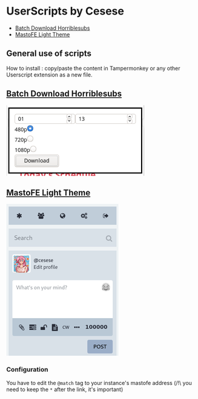 # UserScripts by Cesese
- [Batch Download Horriblesubs](#batch-download-horriblesubs)
- [MastoFE Light Theme](#mastofe-light-theme)

## General use of scripts

How to install : copy/paste the content in Tampermonkey or any other Userscript extension as a new file.

## [Batch Download Horriblesubs](https://github.com/Cesese/UserScripts-cesese/blob/master/batch-download-horriblesubs.js)

![picture](.sources/1570924087-sc.png)

## [MastoFE Light Theme](https://github.com/Cesese/UserScripts-cesese/blob/master/mastofe-light-theme.js)

![picture](.sources/1585693039-sc.png)

### Configuration

You have to edit the `@match` tag to your instance's mastofe address (/!\\ you need to keep the `*` after the link, it's important)

